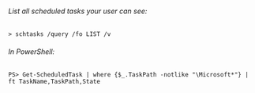 ###### List all scheduled tasks your user can see:
`> schtasks /query /fo LIST /v`
###### In PowerShell:
`PS> Get-ScheduledTask | where {$_.TaskPath -notlike "\Microsoft*"} | ft TaskName,TaskPath,State`
